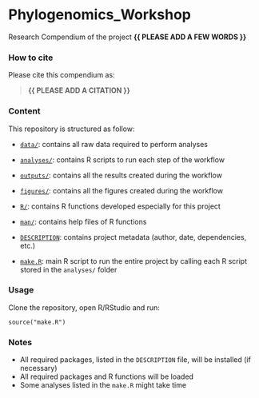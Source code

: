 <!-- README.md is generated from README.Rmd. Please edit that file -->

# Phylogenomics\_Workshop

<!-- badges: start -->
<!-- badges: end -->

Research Compendium of the project **{{ PLEASE ADD A FEW WORDS }}**

### How to cite

Please cite this compendium as:

> **{{ PLEASE ADD A CITATION }}**

### Content

This repository is structured as follow:

-   [`data/`](https://github.com/LPDagallier/Phylogenomics_Workshop/tree/master/data):
    contains all raw data required to perform analyses

-   [`analyses/`](https://github.com/LPDagallier/Phylogenomics_Workshop/tree/master/analyses/):
    contains R scripts to run each step of the workflow

-   [`outputs/`](https://github.com/LPDagallier/Phylogenomics_Workshop/tree/master/outputs):
    contains all the results created during the workflow

-   [`figures/`](https://github.com/LPDagallier/Phylogenomics_Workshop/tree/master/figures):
    contains all the figures created during the workflow

-   [`R/`](https://github.com/LPDagallier/Phylogenomics_Workshop/tree/master/R):
    contains R functions developed especially for this project

-   [`man/`](https://github.com/LPDagallier/Phylogenomics_Workshop/tree/master/man):
    contains help files of R functions

-   [`DESCRIPTION`](https://github.com/LPDagallier/Phylogenomics_Workshop/tree/master/DESCRIPTION):
    contains project metadata (author, date, dependencies, etc.)

-   [`make.R`](https://github.com/LPDagallier/Phylogenomics_Workshop/tree/master/make.R):
    main R script to run the entire project by calling each R script
    stored in the `analyses/` folder

### Usage

Clone the repository, open R/RStudio and run:

    source("make.R")

### Notes

-   All required packages, listed in the `DESCRIPTION` file, will be
    installed (if necessary)
-   All required packages and R functions will be loaded
-   Some analyses listed in the `make.R` might take time
